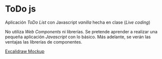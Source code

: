 # ToDo js

Aplicación _ToDo List_ con Javascript _vanilla_ hecha en clase (_Live coding_)

No utiliza _Web Components_ ni librerías. Se pretende aprender a realizar una pequeña aplicación _Javascript_ con lo básico. Más adelante, se verán las ventajas las librerías de componentes.

[Excalidraw Mockup](https://excalidraw.com/#json=gptaRL4eHX-SmJ2jUtAKO,t3J_YYwg44sg9BPhw6rWgQ)
